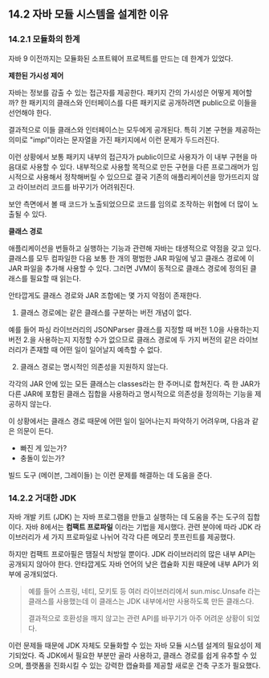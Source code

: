 ## 14.2 자바 모듈 시스템을 설계한 이유
### 14.2.1 모듈화의 한계
자바 9 이전까지는 모듈화된 소프트웨어 프로젝트를 만드는 데 한계가 있었다.

**제한된 가시성 제어**

자바는 정보를 감출 수 있는 접근자를 제공한다. 패키지 간의 가시성은 어떻게 제어할까? 한 패키지의 클래스와 인터페이스를 다른 패키지로 공개하려면 public으로 이들을 선언해야 한다.

결과적으로 이들 클래스와 인터페이스는 모두에게 공개된다. 특히 기본 구현을 제공하는 의미로 "impl"이라는 문자열을 가진 패키지에서 이런 문제가 두드러진다.

이런 상황에서 보통 패키지 내부의 접근자가 public이므로 사용자가 이 내부 구현을 마음대로 사용할 수 있다. 내부적으로 사용할 목적으로 만든 구현을 다른 프로그래머가 임시적으로 사용해서 정착해버릴 수 있으므로 결국 기존의 애플리케이션을 망가뜨리지 않고 라이브러리 코드를 바꾸기가 어려워진다.

보안 측면에서 볼 때 코드가 노출되었으므로 코드를 임의로 조작하는 위협에 더 많이 노출될 수 있다.

**클래스 경로**

애플리케이션을 번들하고 실행하는 기능과 관련해 자바는 태생적으로 약점을 갖고 있다. 클래스를 모두 컴파일한 다음 보통 한 개의 평범한 JAR 파일에 넣고 클래스 경로에 이 JAR 파일을 추가해 사용할 수 있다.
그러면 JVM이 동적으로 클래스 경로에 정의된 클래스를 필요할 때 읽는다.

안타깝게도 클래스 경로와 JAR 조합에는 몇 가지 약점이 존재한다.
1. 클래스 경로에는 같은 클래스를 구분하는 버전 개념이 없다.

예를 들어 파싱 라이브러리의 JSONParser 클래스를 지정할 때 버전 1.0을 사용하는지 버전 2.을 사용하는지 지정할 수가 없으므로 클래스 경로에 두 가지 버전의 같은 라이브러리가 존재할 때 어떤 일이 일어날지 예측할 수 없다.

2. 클래스 경로는 명시적인 의존성을 지원하지 않는다. 

각각의 JAR 안에 있는 모든 클래스는 classes라는 한 주머니로 합쳐진다. 즉 한 JAR가 다른 JAR에 포함된 클래스 집합을 사용하라고 명시적으로 의존성을 정의하는 기능을 제공하지 않는다.

이 상황에서는 클래스 경로 때문에 어떤 일이 일어나는지 파악하기 어려우며, 다음과 같은 의문이 든다.
- 빠진 게 있는가?
- 충돌이 있는가?

빌드 도구 (메이븐, 그레이들) 는 이런 문제를 해결하는 데 도움을 준다.

### 14.2.2 거대한 JDK
자바 개발 키트 (JDK) 는 자바 프로그램을 만들고 실행하는 데 도움을 주는 도구의 집합이다. 자바 8에서는 **컴팩트 프로파일** 이라는 기법을 제시했다.
관련 분야에 따라 JDK 라이브러리가 세 가지 프로파일로 나뉘어 각각 다른 메모리 풋프린트를 제공했다.

하지만 컴팩트 프로아필은 땜질식 처방일 뿐이다. JDK 라이브러리의 많은 내부 API는 공개되지 않아야 한다. 안타깝게도 자바 언어의 낮은 캡슐화 지원 때문에 내부 API가 외부에 공개되었다.
> 예를 들어 스프링, 네티, 모키토 등 여러 라이브러리에서 sun.misc.Unsafe 라는 클래스를 사용했는데 이 클래스는 JDK 내부에서만 사용하도록 만든 클래스다.
> 
> 결과적으로 호환성을 깨지 않고는 관련 API를 바꾸기가 아주 어려운 상황이 되었다.

이런 문제들 때문에 JDK 자체도 모듈화할 수 있는 자바 모듈 시스템 설계의 필요성이 제기되었다. 즉 JDK에서 필요한 부분만 골라 사용하고, 클래스 경로를 쉽게 유추할 수 있으며, 플랫폼을 진화시킬 수 있는 강력한 캡슐화를 제공할 새로운 건축 구조가 필요했다.